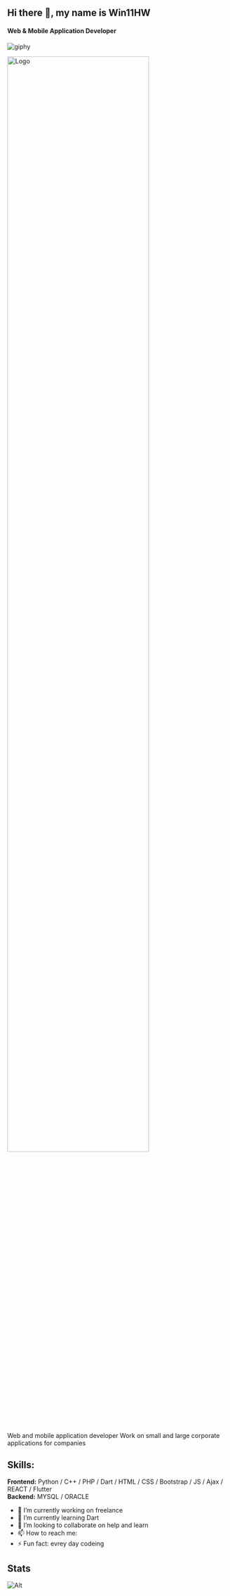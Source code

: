 ## Hi there 👋, my name is **Win11HW**
#### Web & Mobile Application Developer
![giphy](https://user-images.githubusercontent.com/71202372/131417256-58058879-f14c-4c03-9bdf-03bd1c80f25d.gif)

<a href="https://github.com/teaguestockwell/react-icon-cloud">
  <img src="https://user-images.githubusercontent.com/71202372/131417256-58058879-f14c-4c03-9bdf-03bd1c80f25d.gif" alt="Logo" width="80%" >
</a>

Web and mobile application developer
Work on small and large corporate applications for companies

## Skills: <br>

<b>Frontend:</b> Python / C++ / PHP / Dart / HTML / CSS / Bootstrap / JS / Ajax / REACT / Flutter <br>
<b>Backend:</b> MYSQL / ORACLE

- 🔭 I’m currently working on freelance 
- 🌱 I’m currently learning Dart 
- 👯 I’m looking to collaborate on help and learn 
- 📫 How to reach me:
- ⚡ Fun fact: evrey day codeing 


## Stats

![Alt](https://repobeats.axiom.co/api/embed/38b63c4514a8a4cd7d1307985af2889c78d67bcc.svg "Repobeats analytics image")


